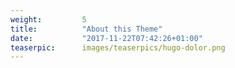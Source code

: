 ```yaml
---
weight:         5
title:          "About this Theme"
date:           "2017-11-22T07:42:26+01:00"
teaserpic:      images/teaserpics/hugo-dolor.png
---
```

